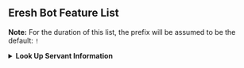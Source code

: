 ## Eresh Bot Feature List

**Note:** For the duration of this list, the prefix will be assumed to be the default: `!`
<details>
  <summary><b>Look Up Servant Information</b></summary>
</details>

